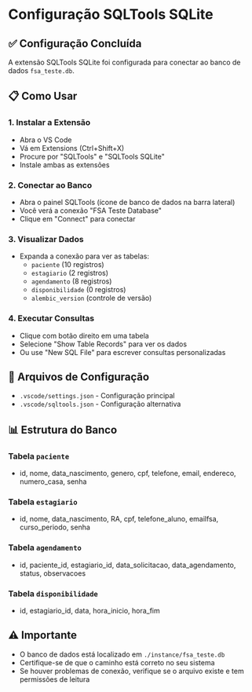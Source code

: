 # Configuração SQLTools SQLite

## ✅ Configuração Concluída

A extensão SQLTools SQLite foi configurada para conectar ao banco de dados `fsa_teste.db`.

## 📋 Como Usar

### 1. Instalar a Extensão
- Abra o VS Code
- Vá em Extensions (Ctrl+Shift+X)
- Procure por "SQLTools" e "SQLTools SQLite"
- Instale ambas as extensões

### 2. Conectar ao Banco
- Abra o painel SQLTools (ícone de banco de dados na barra lateral)
- Você verá a conexão "FSA Teste Database"
- Clique em "Connect" para conectar

### 3. Visualizar Dados
- Expanda a conexão para ver as tabelas:
  - `paciente` (10 registros)
  - `estagiario` (2 registros) 
  - `agendamento` (8 registros)
  - `disponibilidade` (0 registros)
  - `alembic_version` (controle de versão)

### 4. Executar Consultas
- Clique com botão direito em uma tabela
- Selecione "Show Table Records" para ver os dados
- Ou use "New SQL File" para escrever consultas personalizadas

## 🔧 Arquivos de Configuração

- `.vscode/settings.json` - Configuração principal
- `.vscode/sqltools.json` - Configuração alternativa

## 📊 Estrutura do Banco

### Tabela `paciente`
- id, nome, data_nascimento, genero, cpf, telefone, email, endereco, numero_casa, senha

### Tabela `estagiario` 
- id, nome, data_nascimento, RA, cpf, telefone_aluno, emailfsa, curso_periodo, senha

### Tabela `agendamento`
- id, paciente_id, estagiario_id, data_solicitacao, data_agendamento, status, observacoes

### Tabela `disponibilidade`
- id, estagiario_id, data, hora_inicio, hora_fim

## ⚠️ Importante

- O banco de dados está localizado em `./instance/fsa_teste.db`
- Certifique-se de que o caminho está correto no seu sistema
- Se houver problemas de conexão, verifique se o arquivo existe e tem permissões de leitura

